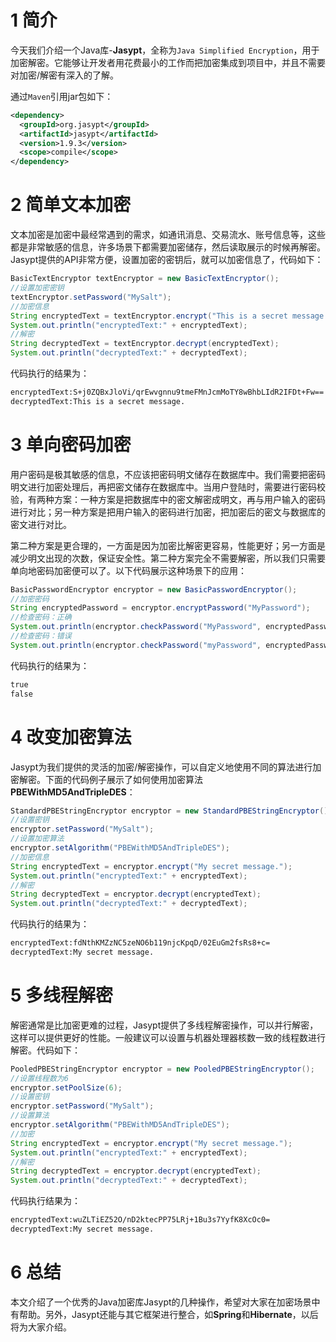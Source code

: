# 1 简介

今天我们介绍一个Java库-**Jasypt**，全称为`Java Simplified Encryption`，用于加密解密。它能够让开发者用花费最小的工作而把加密集成到项目中，并且不需要对加密/解密有深入的了解。

通过`Maven`引用jar包如下：

```xml
<dependency>
  <groupId>org.jasypt</groupId>
  <artifactId>jasypt</artifactId>
  <version>1.9.3</version>
  <scope>compile</scope>
</dependency>
```



# 2 简单文本加密

文本加密是加密中最经常遇到的需求，如通讯消息、交易流水、账号信息等，这些都是非常敏感的信息，许多场景下都需要加密储存，然后读取展示的时候再解密。Jasypt提供的API非常方便，设置加密的密钥后，就可以加密信息了，代码如下：

```java
BasicTextEncryptor textEncryptor = new BasicTextEncryptor();
//设置加密密钥
textEncryptor.setPassword("MySalt");
//加密信息
String encryptedText = textEncryptor.encrypt("This is a secret message.");
System.out.println("encryptedText:" + encryptedText);
//解密
String decryptedText = textEncryptor.decrypt(encryptedText);
System.out.println("decryptedText:" + decryptedText);
```

代码执行的结果为：

```tex
encryptedText:S+j0ZQBxJloVi/qrEwvgnnu9tmeFMnJcmMoTY8wBhbLIdR2IFDt+Fw==
decryptedText:This is a secret message.
```



# 3 单向密码加密

用户密码是极其敏感的信息，不应该把密码明文储存在数据库中。我们需要把密码明文进行加密处理后，再把密文储存在数据库中。当用户登陆时，需要进行密码校验，有两种方案：一种方案是把数据库中的密文解密成明文，再与用户输入的密码进行对比；另一种方案是把用户输入的密码进行加密，把加密后的密文与数据库的密文进行对比。

第二种方案是更合理的，一方面是因为加密比解密更容易，性能更好；另一方面是减少明文出现的次数，保证安全性。第二种方案完全不需要解密，所以我们只需要单向地密码加密便可以了。以下代码展示这种场景下的应用：

```java
BasicPasswordEncryptor encryptor = new BasicPasswordEncryptor();
//加密密码
String encryptedPassword = encryptor.encryptPassword("MyPassword");
//检查密码：正确
System.out.println(encryptor.checkPassword("MyPassword", encryptedPassword));
//检查密码：错误
System.out.println(encryptor.checkPassword("myPassword", encryptedPassword));
```

代码执行的结果为：

```tex
true
false
```



# 4 改变加密算法

Jasypt为我们提供的灵活的加密/解密操作，可以自定义地使用不同的算法进行加密解密。下面的代码例子展示了如何使用加密算法**PBEWithMD5AndTripleDES**：

```java
StandardPBEStringEncryptor encryptor = new StandardPBEStringEncryptor();
//设置密钥
encryptor.setPassword("MySalt");
//设置加密算法
encryptor.setAlgorithm("PBEWithMD5AndTripleDES");
//加密信息
String encryptedText = encryptor.encrypt("My secret message.");
System.out.println("encryptedText:" + encryptedText);
//解密
String decryptedText = encryptor.decrypt(encryptedText);
System.out.println("decryptedText:" + decryptedText);
```

代码执行的结果为：

```tex
encryptedText:fdNthKMZzNC5zeNO6b119njcKpqD/02EuGm2fsRs8+c=
decryptedText:My secret message.
```



# 5 多线程解密

解密通常是比加密更难的过程，Jasypt提供了多线程解密操作，可以并行解密，这样可以提供更好的性能。一般建议可以设置与机器处理器核数一致的线程数进行解密。代码如下：

```java
PooledPBEStringEncryptor encryptor = new PooledPBEStringEncryptor();
//设置线程数为6
encryptor.setPoolSize(6);
//设置密钥
encryptor.setPassword("MySalt");
//设置算法
encryptor.setAlgorithm("PBEWithMD5AndTripleDES");
//加密
String encryptedText = encryptor.encrypt("My secret message.");
System.out.println("encryptedText:" + encryptedText);
//解密
String decryptedText = encryptor.decrypt(encryptedText);
System.out.println("decryptedText:" + decryptedText);
```

代码执行结果为：

```tex
encryptedText:wuZLTiEZ52O/nD2ktecPP75LRj+1Bu3s7YyfK8XcOc0=
decryptedText:My secret message.
```



# 6 总结

本文介绍了一个优秀的Java加密库Jasypt的几种操作，希望对大家在加密场景中有帮助。另外，Jasypt还能与其它框架进行整合，如**Spring**和**Hibernate**，以后将为大家介绍。


